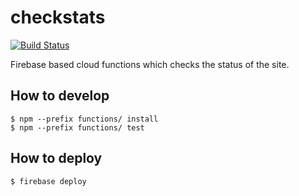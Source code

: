 # checkstats

[![Build Status](https://travis-ci.org/sitestatus/checkstats.svg?branch=master)](https://travis-ci.org/sitestatus/checkstats)

Firebase based cloud functions which checks the status of the site.


## How to develop

```
$ npm --prefix functions/ install
$ npm --prefix functions/ test
```

## How to deploy

```
$ firebase deploy
```

